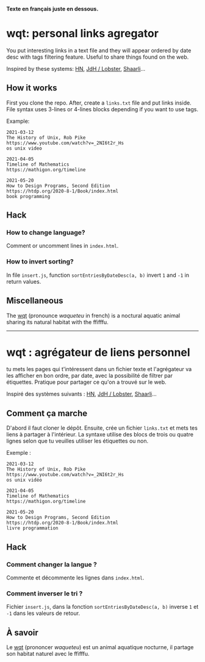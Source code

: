 **Texte en français juste en dessous.**

# wqt: personal links agregator

You put interesting links in a text file and they will appear
ordered by date desc with tags filtering feature. Useful to
share things found on the web.

Inspired by these systems:
[HN](https://news.ycombinator.com/),
[JdH / Lobster](https://gitlab.com/journalduhacker/journalduhacker),
[Shaarli](https://shaarli.readthedocs.io/en/master/)...

## How it works

First you clone the repo. After, create a `links.txt` file and put
links inside. File syntax uses 3-lines or 4-lines blocks
depending if you want to use tags.

Example:

```
2021-03-12
The History of Unix, Rob Pike
https://www.youtube.com/watch?v=_2NI6t2r_Hs
os unix video

2021-04-05
Timeline of Mathematics
https://mathigon.org/timeline

2021-05-20
How to Design Programs, Second Edition
https://htdp.org/2020-8-1/Book/index.html
book programming
```

## Hack

### How to change language?

Comment or uncomment lines in `index.html`.

### How to invert sorting?

In file `insert.js`, function `sortEntriesByDateDesc(a, b)`
invert `1` and `-1` in return values.

## Miscellaneous

The [wqt](https://lecoeurasesraisons.fandom.com/fr/wiki/WQT)
(pronounce *waqueteu* in french) is a noctural aquatic animal
sharing its natural habitat with the ffifffu.

---

# wqt : agrégateur de liens personnel

tu mets les pages qui t'intéressent dans un fichier texte et
l'agrégateur va les afficher en bon ordre, par date, avec la
possibilité de filtrer par étiquettes. Pratique pour partager
ce qu'on a trouvé sur le web.

Inspiré des systèmes suivants :
[HN](https://news.ycombinator.com/),
[JdH / Lobster](https://gitlab.com/journalduhacker/journalduhacker),
[Shaarli](https://shaarli.readthedocs.io/en/master/)...

## Comment ça marche

D'abord il faut cloner le dépôt. Ensuite, crée un fichier `links.txt`
et mets tes liens à partager à l'intérieur. La syntaxe utilise
des blocs de trois ou quatre lignes selon que tu veuilles utiliser
les étiquettes ou non.

Exemple :

```
2021-03-12
The History of Unix, Rob Pike
https://www.youtube.com/watch?v=_2NI6t2r_Hs
os unix vidéo

2021-04-05
Timeline of Mathematics
https://mathigon.org/timeline

2021-05-20
How to Design Programs, Second Edition
https://htdp.org/2020-8-1/Book/index.html
livre programmation
```

## Hack

### Comment changer la langue ?

Commente et décommente les lignes dans `index.html`.

### Comment inverser le tri ?

Fichier `insert.js`, dans la fonction `sortEntriesByDateDesc(a, b)`
inverse `1` et `-1` dans les valeurs de retour.

## À savoir

Le [wqt](https://lecoeurasesraisons.fandom.com/fr/wiki/WQT)
(prononcer *waqueteu*) est un animal aquatique nocturne,
il partage son habitat naturel avec le ffifffu.

